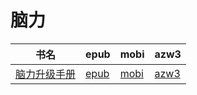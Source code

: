 # 脑力

| 书名 | epub | mobi | azw3 |
| --- | --- | --- | --- |
| [脑力升级手册](http://ct.dalanmei.com/f/31084289-571814669-f5de66) | [epub](http://ct.dalanmei.com/f/31084289-571814669-f5de66) | [mobi](http://ct.dalanmei.com/f/31084289-571544088-9841e3) | [azw3](http://ct.dalanmei.com/f/31084289-572015876-de09df) |
